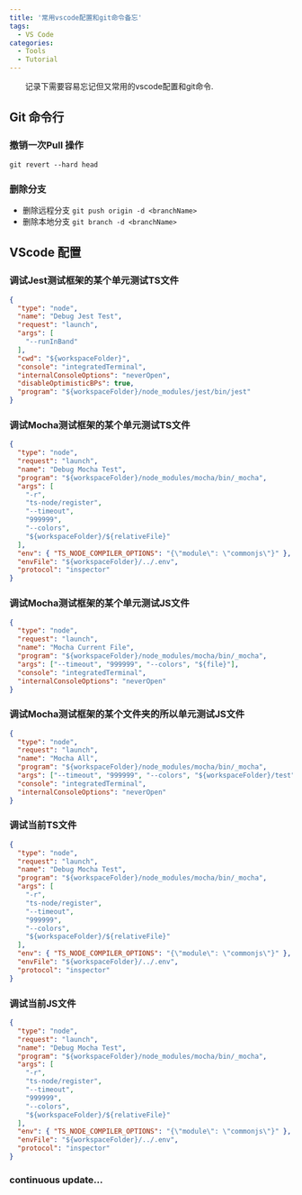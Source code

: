 ```yaml
---
title: '常用vscode配置和git命令备忘'
tags:
  - VS Code
categories:
  - Tools
  - Tutorial
---
```

&emsp;&emsp;记录下需要容易忘记但又常用的vscode配置和git命令.

 
## Git 命令行

### 撤销一次Pull 操作

`git revert --hard head`

### 删除分支

- 删除远程分支 `git push origin -d <branchName>`
- 删除本地分支 `git branch -d <branchName>`

## VScode 配置

### 调试Jest测试框架的某个单元测试TS文件

```json 
{
  "type": "node",
  "name": "Debug Jest Test",
  "request": "launch",
  "args": [
    "--runInBand"
  ],
  "cwd": "${workspaceFolder}",
  "console": "integratedTerminal",
  "internalConsoleOptions": "neverOpen",
  "disableOptimisticBPs": true,
  "program": "${workspaceFolder}/node_modules/jest/bin/jest"
}
```

### 调试Mocha测试框架的某个单元测试TS文件

```json 
{
  "type": "node",
  "request": "launch",
  "name": "Debug Mocha Test",
  "program": "${workspaceFolder}/node_modules/mocha/bin/_mocha",
  "args": [
    "-r",
    "ts-node/register",
    "--timeout",
    "999999",
    "--colors",
    "${workspaceFolder}/${relativeFile}"
  ],
  "env": { "TS_NODE_COMPILER_OPTIONS": "{\"module\": \"commonjs\"}" },
  "envFile": "${workspaceFolder}/../.env",
  "protocol": "inspector"
}
```

### 调试Mocha测试框架的某个单元测试JS文件

```json 
{
  "type": "node",
  "request": "launch",
  "name": "Mocha Current File",
  "program": "${workspaceFolder}/node_modules/mocha/bin/_mocha",
  "args": ["--timeout", "999999", "--colors", "${file}"],
  "console": "integratedTerminal",
  "internalConsoleOptions": "neverOpen"
}
```

### 调试Mocha测试框架的某个文件夹的所以单元测试JS文件

```json 
{
  "type": "node",
  "request": "launch",
  "name": "Mocha All",
  "program": "${workspaceFolder}/node_modules/mocha/bin/_mocha",
  "args": ["--timeout", "999999", "--colors", "${workspaceFolder}/test"],
  "console": "integratedTerminal",
  "internalConsoleOptions": "neverOpen"
}
```

### 调试当前TS文件

```json 
{
  "type": "node",
  "request": "launch",
  "name": "Debug Mocha Test",
  "program": "${workspaceFolder}/node_modules/mocha/bin/_mocha",
  "args": [
    "-r",
    "ts-node/register",
    "--timeout",
    "999999",
    "--colors",
    "${workspaceFolder}/${relativeFile}"
  ],
  "env": { "TS_NODE_COMPILER_OPTIONS": "{\"module\": \"commonjs\"}" },
  "envFile": "${workspaceFolder}/../.env",
  "protocol": "inspector"
}
```

### 调试当前JS文件

```json 
{
  "type": "node",
  "request": "launch",
  "name": "Debug Mocha Test",
  "program": "${workspaceFolder}/node_modules/mocha/bin/_mocha",
  "args": [
    "-r",
    "ts-node/register",
    "--timeout",
    "999999",
    "--colors",
    "${workspaceFolder}/${relativeFile}"
  ],
  "env": { "TS_NODE_COMPILER_OPTIONS": "{\"module\": \"commonjs\"}" },
  "envFile": "${workspaceFolder}/../.env",
  "protocol": "inspector"
}
```

### continuous update...
